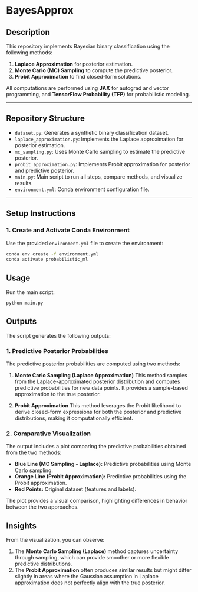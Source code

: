 # BayesApprox

## Description
This repository implements Bayesian binary classification using the following methods:
1. **Laplace Approximation** for posterior estimation.
2. **Monte Carlo (MC) Sampling** to compute the predictive posterior.
3. **Probit Approximation** to find closed-form solutions.

All computations are performed using **JAX** for autograd and vector programming, and **TensorFlow Probability (TFP)** for probabilistic modeling.

---

## Repository Structure

- `dataset.py`: Generates a synthetic binary classification dataset.
- `laplace_approximation.py`: Implements the Laplace approximation for posterior estimation.
- `mc_sampling.py`: Uses Monte Carlo sampling to estimate the predictive posterior.
- `probit_approximation.py`: Implements Probit approximation for posterior and predictive posterior.
- `main.py`: Main script to run all steps, compare methods, and visualize results.
- `environment.yml`: Conda environment configuration file.

---

## Setup Instructions

### 1. Create and Activate Conda Environment
Use the provided `environment.yml` file to create the environment:

```bash
conda env create -f environment.yml
conda activate probabilistic_ml
```

## Usage
Run the main script:

```bash
python main.py
```

## Outputs

The script generates the following outputs:

### 1. Predictive Posterior Probabilities

The predictive posterior probabilities are computed using two methods:

1. **Monte Carlo Sampling (Laplace Approximation)**
This method samples from the Laplace-approximated posterior distribution and computes predictive probabilities for new data points. It provides a sample-based approximation to the true posterior.

2. **Probit Approximation**
This method leverages the Probit likelihood to derive closed-form expressions for both the posterior and predictive distributions, making it computationally efficient.

### 2. Comparative Visualization

The output includes a plot comparing the predictive probabilities obtained from the two methods:

* **Blue Line (MC Sampling - Laplace):** Predictive probabilities using Monte Carlo sampling.
* **Orange Line (Probit Approximation):** Predictive probabilities using the Probit approximation.
* **Red Points:** Original dataset (features and labels).

The plot provides a visual comparison, highlighting differences in behavior between the two approaches.

## Insights

From the visualization, you can observe:

1. The **Monte Carlo Sampling (Laplace)** method captures uncertainty through sampling, which can provide smoother or more flexible predictive distributions.
2. The **Probit Approximation** often produces similar results but might differ slightly in areas where the Gaussian assumption in Laplace approximation does not perfectly align with the true posterior.
